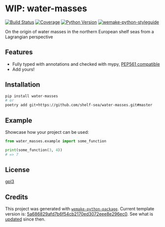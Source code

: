 # WIP: water-masses

[![Build Status](https://travis-ci.com/shelf-sea/water-masses.svg?branch=master)](https://travis-ci.com/shelf-sea/water-masses)
[![Coverage](https://coveralls.io/repos/github/shelf-sea/water-masses/badge.svg?branch=master)](https://coveralls.io/github/shelf-sea/water-masses?branch=master)
[![Python Version](https://img.shields.io/pypi/pyversions/water-masses.svg)](https://pypi.org/project/water-masses/)
[![wemake-python-styleguide](https://img.shields.io/badge/style-wemake-000000.svg)](https://github.com/wemake-services/wemake-python-styleguide)

On the origin of water masses in the northern European shelf seas from a Lagrangian perspective


## Features

- Fully typed with annotations and checked with mypy, [PEP561 compatible](https://www.python.org/dev/peps/pep-0561/)
- Add yours!


## Installation

```bash
pip install water-masses
# or
poetry add git+https://github.com/shelf-sea/water-masses.git#master
```


## Example

Showcase how your project can be used:

```python
from water_masses.example import some_function

print(some_function(3, 4))
# => 7
```

## License

[gpl3](https://github.com/shelf-sea/water-masses/blob/master/LICENSE)


## Credits

This project was generated with [`wemake-python-package`](https://github.com/wemake-services/wemake-python-package). Current template version is: [5a686829afd7b6f54cb2170ed3072eee8e296ec0](https://github.com/wemake-services/wemake-python-package/tree/5a686829afd7b6f54cb2170ed3072eee8e296ec0). See what is [updated](https://github.com/wemake-services/wemake-python-package/compare/5a686829afd7b6f54cb2170ed3072eee8e296ec0...master) since then.
